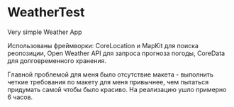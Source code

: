 # WeatherTest
Very simple Weather App

Использованы фреймворки:
CoreLocation и MapKit для поиска реопозиции,
Open Weather API для запроса прогноза погоды,
CoreData для долговременного хранения.

Главной проблемой для меня было отсутствие макета - выполнить четкие требования по макету для меня привычнее, чем пытаться придумать самой чтобы было красиво.
На реализацию ушло примерно 6 часов.

